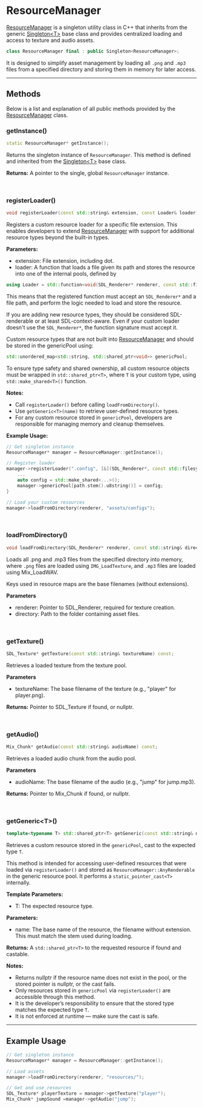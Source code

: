# ResourceManager

[ResourceManager](ResourceManager.md) is a singleton 
utility class in C++ that inherits from the generic
[Singleton\<T\>](Singleton.md) base class and provides 
centralized loading and access to texture and audio 
assets.

```c++
class ResourceManager final : public Singleton<ResourceManager>;
```

It is designed to simplify asset management by loading 
all `.png` and `.mp3` files from a specified directory
and storing them in memory for later access.

---

## Methods
Below is a list and explanation of all public methods
provided by the [ResourceManager](ResourceManager.md) class.

### getInstance()

```c++
static ResourceManager* getInstance();
```

Returns the singleton instance of `ResourceManager`. 
This method is defined and inherited from the
[Singleton\<T\>](Singleton.md) base class.

**Returns:**
A pointer to the single, global `ResourceManager` 
instance.

<br>

### registerLoader()
```c++
void registerLoader(const std::string& extension, const Loader& loader);
```

Registers a custom resource loader for a specific file 
extension. This enables developers to extend
[ResourceManager](ResourceManager.md) with support for 
additional resource types beyond the built-in types.

**Parameters:**
- extension: File extension, including dot.
- loader: A function that loads a file given its path and stores the resource into one of the internal pools, defined by

```c++
using Loader = std::function<void(SDL_Renderer* renderer, const std::filesystem::path& path)>;
```

This means that the registered function must accept 
an `SDL_Renderer*` and a file path, and perform the 
logic needed to load and store the resource.

If you are adding new resource types, they should be 
considered SDL-renderable or at least SDL-context-aware. 
Even if your custom loader doesn't use the `SDL_Renderer*`, 
the function signature must accept it.

Custom resource types that are not built into
[ResourceManager](ResourceManager.md) and should be 
stored in the genericPool using:

```c++
std::unordered_map<std::string, std::shared_ptr<void>> genericPool;
```

To ensure type safety and shared ownership, 
all custom resource objects must be wrapped in 
`std::shared_ptr<T>`, where `T` is your custom type, 
using `std::make_shared<T>()` function.

**Notes:**
- Call `registerLoader()` before calling `loadFromDirectory()`.
- Use `getGeneric<T>(name)` to retrieve user-defined resource types.
- For any custom resource stored in `genericPool`, developers are responsible for managing memory and cleanup themselves.

**Example Usage:**

```c++
// Get singleton instance
ResourceManager* manager = ResourceManager::getInstance();

// Register loader
manager->registerLoader(".config", [&](SDL_Renderer*, const std::filesystem::path& path) {
    ...
    auto config = std::make_shared<...>();
    manager->genericPool[path.stem().u8string()] = config;
}

// Load your custom resources
manager->loadFromDirectory(renderer, "assets/configs");
```


<br>

### loadFromDirectory()

```c++
void loadFromDirectory(SDL_Renderer* renderer, const std::string& directory);
```

Loads all .png and .mp3 files from the specified 
directory into memory, where `.png` files are loaded 
using `IMG_LoadTexture`, and `.mp3` files are loaded 
using Mix_LoadWAV.

Keys used in resource maps are the base filenames (without extensions).

**Parameters**
- renderer: Pointer to SDL_Renderer, required for texture creation.
- directory: Path to the folder containing asset files.

<br>

### getTexture()

```c++
SDL_Texture* getTexture(const std::string& textureName) const;
```
Retrieves a loaded texture from the texture pool.

**Parameters**
- textureName: The base filename of the texture (e.g., "player" for player.png).

**Returns:**
Pointer to SDL_Texture if found, or nullptr.

<br>

### getAudio()

```c++
Mix_Chunk* getAudio(const std::string& audioName) const;
```

Retrieves a loaded audio chunk from the audio pool.

**Parameters**
- audioName: The base filename of the audio (e.g., "jump" for jump.mp3).

**Returns:**
Pointer to Mix_Chunk if found, or nullptr.

<br>

### getGeneric\<T\>()

```c++
template<typename T> std::shared_ptr<T> getGeneric(const std::string& name) const;
```

Retrieves a custom resource stored in the `genericPool`, 
cast to the expected type `T`. 

This method is intended for accessing user-defined 
resources that were loaded via `registerLoader()` 
and stored as `ResourceManager::AnyRenderable` in the generic 
resource pool. It performs a `static_pointer_cast<T>` 
internally. 

**Template Parameters:**
- T: The expected resource type.

**Parameters:**
- name: The base name of the resource, the filename without extension. This must match the stem used during loading.

**Returns:** A `std::shared_ptr<T>` to the requested 
resource if found and castable. 

**Notes:**
- Returns nullptr if the resource name does not exist in the pool, or the stored pointer is nullptr, or the cast fails.
- Only resources stored in `genericPool` via `registerLoader()` are accessible through this method.
- It is the developer’s responsibility to ensure that the stored type matches the expected type `T`.
- It is not enforced at runtime — make sure the cast is safe.

---

## Example Usage

```c++
// Get singleton instance
ResourceManager* manager = ResourceManager::getInstance();

// Load assets
manager->loadFromDirectory(renderer, "resources/");

// Get and use resources
SDL_Texture* playerTexture = manager->getTexture("player");
Mix_Chunk* jumpSound =manager->getAudio("jump");
```